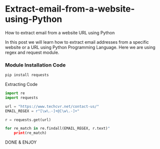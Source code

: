# Extract-email-from-a-website-using-Python
How to extract email from a website URL using Python

In this post we will learn how to extract email addresses from a specific website or a URL using Python Programming Language. Here we are using regex and request module.

### Module Installation Code
```python
pip install requests
```

Extracting Code
```python
import re
import requests

url = "https://www.techcvr.net/contact-us/"
EMAIL_REGEX = r"[\w\.-]+@[\w\.-]+"

r = requests.get(url)

for re_match in re.findall(EMAIL_REGEX, r.text)"
    print(re_match)
```

DONE & ENJOY

